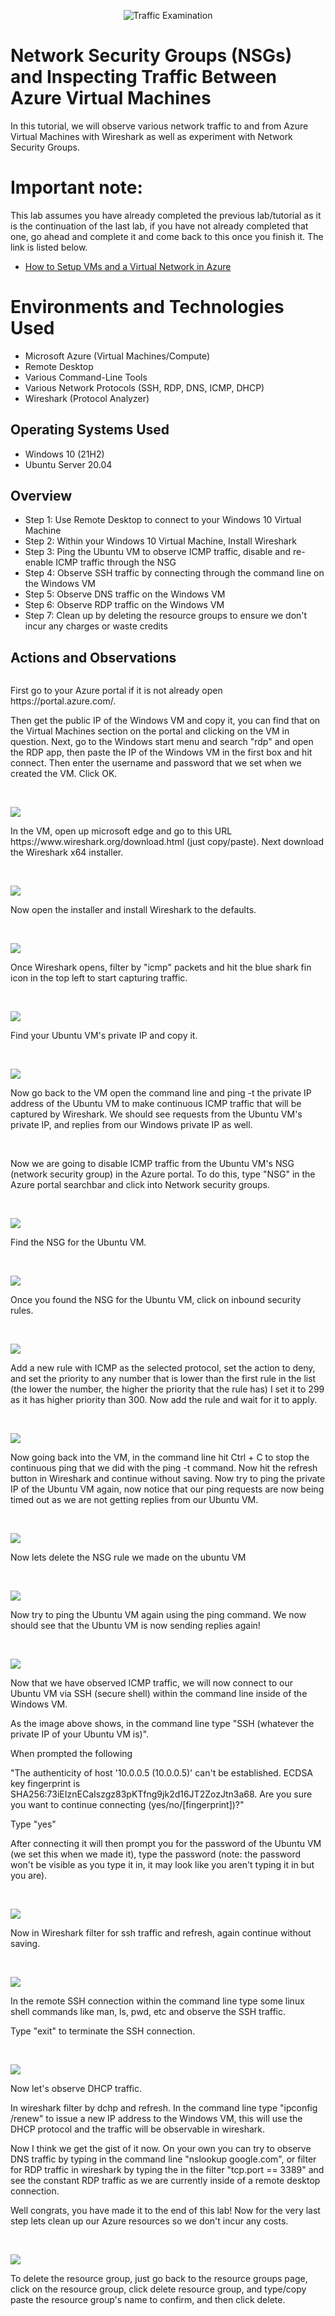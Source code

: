 <p align="center">
<img src="https://i.imgur.com/Ua7udoS.png" alt="Traffic Examination"/>
</p>

<h1>Network Security Groups (NSGs) and Inspecting Traffic Between Azure Virtual Machines</h1>
In this tutorial, we will observe various network traffic to and from Azure Virtual Machines with Wireshark as well as experiment with Network Security Groups.


<h1>Important note:</h1>
This lab assumes you have already completed the previous lab/tutorial as it is the continuation of the last lab, if you have not already completed that one, go ahead and complete it and come back to this once you finish it. The link is listed below.

- [How to Setup VMs and a Virtual Network in Azure](https://github.com/)<br />
<h1>Environments and Technologies Used</h1>

- Microsoft Azure (Virtual Machines/Compute)
- Remote Desktop
- Various Command-Line Tools
- Various Network Protocols (SSH, RDP, DNS, ICMP, DHCP)
- Wireshark (Protocol Analyzer)

<h2>Operating Systems Used </h2>

- Windows 10 (21H2)
- Ubuntu Server 20.04

<h2>Overview</h2>

- Step 1: Use Remote Desktop to connect to your Windows 10 Virtual Machine
- Step 2: Within your Windows 10 Virtual Machine, Install Wireshark
- Step 3: Ping the Ubuntu VM to observe ICMP traffic, disable and re-enable ICMP traffic through the NSG
- Step 4: Observe SSH traffic by connecting through the command line on the Windows VM
- Step 5: Observe DNS traffic on the Windows VM
- Step 6: Observe RDP traffic on the Windows VM
- Step 7: Clean up by deleting the resource groups to ensure we don't incur any charges or waste credits

<h2>Actions and Observations</h2>

<p>
<img src=""/>
</p>
<p>
First go to your Azure portal if it is not already open https://portal.azure.com/. 

Then get the public IP of the Windows VM and copy it, you can find that on the Virtual Machines section on the portal and clicking on the VM in question. Next, go to the Windows start menu and search "rdp" and open the RDP app, then paste the IP of the Windows VM in the first box and hit connect. Then enter the username and password that we set when we created the VM. Click OK.
</p>
<br />


<p>
<img src="https:"/>
</p>
<p>
In the VM, open up microsoft edge and go to this URL https://www.wireshark.org/download.html (just copy/paste). Next download the Wireshark x64 installer.
</p>
<br />

<p>
<img src="https:/.jpg"/>
</p>
<p>
Now open the installer and install Wireshark to the defaults.
</p>
<br />

<p>
<img src="https://i.e.png"/>
</p>
<p>
Once Wireshark opens, filter by "icmp" packets and hit the blue shark fin icon in the top left to start capturing traffic.
</p>
<br />

<p>
<img src="https://i.7.png"/>
</p>
<p>
Find your Ubuntu VM's private IP and copy it.
</p>
<br />

<p>
<img src="https://i.imng"/>
</p>
<p>
Now go back to the VM open the command line and ping -t the private IP address of the Ubuntu VM to make continuous ICMP traffic that will be captured by Wireshark. We should see requests from the Ubuntu VM's private IP, and replies from our Windows private IP as well.
</p>
<br />

<p>
</p>
<p>
Now we are going to disable ICMP traffic from the Ubuntu VM's NSG (network security group) in the Azure portal. To do this, type "NSG" in the Azure portal searchbar and click into Network security groups.
</p>
<br />

<p>
<img src="https://m/T0yT1Ni.png"/>
</p>
<p>
Find the NSG for the Ubuntu VM.
</p>
<br />

<p>
<img src="https:/.Zo.png"/>
</p>
<p>
Once you found the NSG for the Ubuntu VM, click on inbound security rules.
</p>
<br />

<p>
<img src="https://g5fruj.png"/>
</p>
<p>
Add a new rule with ICMP as the selected protocol, set the action to deny, and set the priority to any number that is lower than the first rule in the list (the lower the number, the higher the priority that the rule has) I set it to 299 as it has higher priority than 300. Now add the rule and wait for it to apply.
</p>
<br />

<p>
<img src="https://i.i/U6QJ1li.png"/>
</p>
<p>
Now going back into the VM, in the command line hit Ctrl + C to stop the continuous ping that we did with the ping -t command. Now hit the refresh button in Wireshark and continue without saving. Now try to ping the private IP of the Ubuntu VM again, now notice that our ping requests are now being timed out as we are not getting replies from our Ubuntu VM.
</p>
<br />

<p>
<img src="https://i.imgu91rAc3.png"/>
</p>
<p>
Now lets delete the NSG rule we made on the ubuntu VM
</p>
<br />

<p>
<img src="https://i.imgustmT.png"/>
</p>
<p>
Now try to ping the Ubuntu VM again using the ping command. We now should see that the Ubuntu VM is now sending replies again!
</p>
<br />

<p>
<img src="https://i.imgur.co.png"/>
</p>
<p>
Now that we have observed ICMP traffic, we will now connect to our Ubuntu VM via SSH (secure shell) within the command line inside of the Windows VM.
  
As the image above shows, in the command line type "SSH (whatever the private IP of your Ubuntu VM is)". 
  
When prompted the following

"The authenticity of host '10.0.0.5 (10.0.0.5)' can't be established.
ECDSA key fingerprint is SHA256:73iEIznECaIszgz83pKTfng9jk2d16JT2ZozJtn3a68.
Are you sure you want to continue connecting (yes/no/[fingerprint])?"

Type "yes"
  
After connecting it will then prompt you for the password of the Ubuntu VM (we set this when we made it), type the password (note: the password won't be visible as you type it in, it may look like you aren't typing it in but you are).
</p>
<br />

<p>
<img src="https:///oEBPtxB.png"/>
</p>
<p>
Now in Wireshark filter for ssh traffic and refresh, again continue without saving.
</p>
<br />

<p>
<img src="https:/xebnIjE.png"/>
</p>
<p>
In the remote SSH connection within the command line type some linux shell commands like man, ls, pwd, etc and observe the SSH traffic.
  
Type "exit" to terminate the SSH connection.
</p>
<br />

<p>
<img src="https://i.OVeWYF.png"/>
</p>
<p>
Now let's observe DHCP traffic.
  
In wireshark filter by dchp and refresh. In the command line type "ipconfig /renew" to issue a new IP address to the Windows VM, this will use the DHCP protocol and the traffic will be observable in wireshark.
  
Now I think we get the gist of it now. On your own you can try to observe DNS traffic by typing in the command line "nslookup google.com", or filter for RDP traffic in wireshark by typing the in the filter "tcp.port == 3389" and see the constant RDP traffic as we are currently inside of a remote desktop connection.
  
Well congrats, you have made it to the end of this lab! Now for the very last step lets clean up our Azure resources so we don't incur any costs.
</p>
<br />

<p>
<img src="https:.com/ZttsXKR.png"/>
</p>
<p>
To delete the resource group, just go back to the resource groups page, click on the resource group, click delete resource group, and type/copy paste the resource group's name to confirm, and then click delete.
